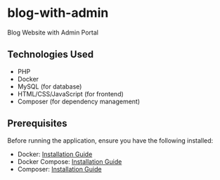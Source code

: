 # blog-with-admin
Blog Website with Admin Portal

## Technologies Used

- PHP
- Docker
- MySQL (for database)
- HTML/CSS/JavaScript (for frontend)
- Composer (for dependency management)

## Prerequisites

Before running the application, ensure you have the following installed:

- Docker: [Installation Guide](https://docs.docker.com/get-docker/)
- Docker Compose: [Installation Guide](https://docs.docker.com/compose/install/)
- Composer: [Installation Guide](https://getcomposer.org/download/)